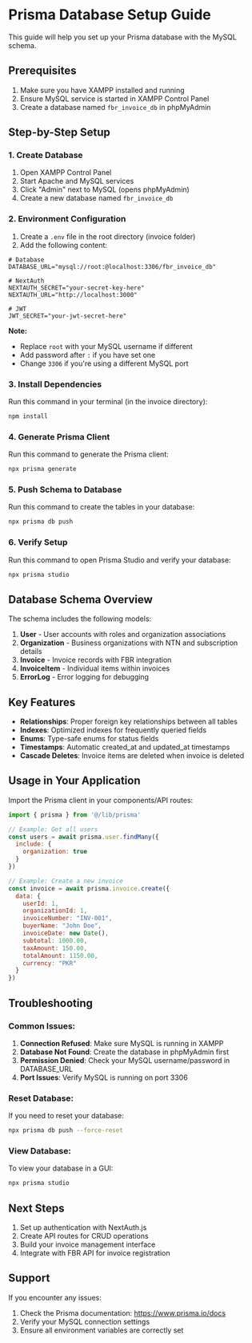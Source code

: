 # Prisma Database Setup Guide

This guide will help you set up your Prisma database with the MySQL schema.

## Prerequisites

1. Make sure you have XAMPP installed and running
2. Ensure MySQL service is started in XAMPP Control Panel
3. Create a database named `fbr_invoice_db` in phpMyAdmin

## Step-by-Step Setup

### 1. Create Database
1. Open XAMPP Control Panel
2. Start Apache and MySQL services
3. Click "Admin" next to MySQL (opens phpMyAdmin)
4. Create a new database named `fbr_invoice_db`

### 2. Environment Configuration
1. Create a `.env` file in the root directory (invoice folder)
2. Add the following content:

```env
# Database
DATABASE_URL="mysql://root:@localhost:3306/fbr_invoice_db"

# NextAuth
NEXTAUTH_SECRET="your-secret-key-here"
NEXTAUTH_URL="http://localhost:3000"

# JWT
JWT_SECRET="your-jwt-secret-here"
```

**Note:** 
- Replace `root` with your MySQL username if different
- Add password after `:` if you have set one
- Change `3306` if you're using a different MySQL port

### 3. Install Dependencies
Run this command in your terminal (in the invoice directory):

```bash
npm install
```

### 4. Generate Prisma Client
Run this command to generate the Prisma client:

```bash
npx prisma generate
```

### 5. Push Schema to Database
Run this command to create the tables in your database:

```bash
npx prisma db push
```

### 6. Verify Setup
Run this command to open Prisma Studio and verify your database:

```bash
npx prisma studio
```

## Database Schema Overview

The schema includes the following models:

1. **User** - User accounts with roles and organization associations
2. **Organization** - Business organizations with NTN and subscription details
3. **Invoice** - Invoice records with FBR integration
4. **InvoiceItem** - Individual items within invoices
5. **ErrorLog** - Error logging for debugging

## Key Features

- **Relationships**: Proper foreign key relationships between all tables
- **Indexes**: Optimized indexes for frequently queried fields
- **Enums**: Type-safe enums for status fields
- **Timestamps**: Automatic created_at and updated_at timestamps
- **Cascade Deletes**: Invoice items are deleted when invoice is deleted

## Usage in Your Application

Import the Prisma client in your components/API routes:

```javascript
import { prisma } from '@/lib/prisma'

// Example: Get all users
const users = await prisma.user.findMany({
  include: {
    organization: true
  }
})

// Example: Create a new invoice
const invoice = await prisma.invoice.create({
  data: {
    userId: 1,
    organizationId: 1,
    invoiceNumber: "INV-001",
    buyerName: "John Doe",
    invoiceDate: new Date(),
    subtotal: 1000.00,
    taxAmount: 150.00,
    totalAmount: 1150.00,
    currency: "PKR"
  }
})
```

## Troubleshooting

### Common Issues:

1. **Connection Refused**: Make sure MySQL is running in XAMPP
2. **Database Not Found**: Create the database in phpMyAdmin first
3. **Permission Denied**: Check your MySQL username/password in DATABASE_URL
4. **Port Issues**: Verify MySQL is running on port 3306

### Reset Database:
If you need to reset your database:

```bash
npx prisma db push --force-reset
```

### View Database:
To view your database in a GUI:

```bash
npx prisma studio
```

## Next Steps

1. Set up authentication with NextAuth.js
2. Create API routes for CRUD operations
3. Build your invoice management interface
4. Integrate with FBR API for invoice registration

## Support

If you encounter any issues:
1. Check the Prisma documentation: https://www.prisma.io/docs
2. Verify your MySQL connection settings
3. Ensure all environment variables are correctly set 